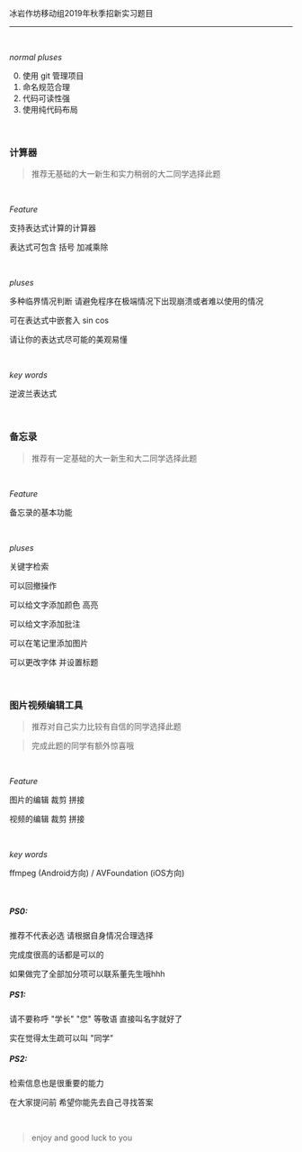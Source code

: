 冰岩作坊移动组2019年秋季招新实习题目

---

<br/>

*normal pluses*

0. 使用 git 管理项目
1. 命名规范合理
2. 代码可读性强
3. 使用纯代码布局

  <br/>

### 计算器

> 推荐无基础的大一新生和实力稍弱的大二同学选择此题

  <br/>

*Feature*

支持表达式计算的计算器

表达式可包含 括号 加减乘除

  <br/>

*pluses*

多种临界情况判断 请避免程序在极端情况下出现崩溃或者难以使用的情况

可在表达式中嵌套入 sin cos

请让你的表达式尽可能的美观易懂

  <br/>

*key words*

逆波兰表达式

  <br/>

### 备忘录

> 推荐有一定基础的大一新生和大二同学选择此题

  <br/>

*Feature*

备忘录的基本功能

  <br/>

*pluses*

关键字检索

可以回撤操作

可以给文字添加颜色 高亮

可以给文字添加批注

可以在笔记里添加图片

可以更改字体 并设置标题

  <br/>

### 图片视频编辑工具

> 推荐对自己实力比较有自信的同学选择此题 

> 完成此题的同学有额外惊喜哦

  <br/>

*Feature*

图片的编辑 裁剪 拼接

视频的编辑 裁剪 拼接

  <br/>

*key words*

ffmpeg (Android方向) / AVFoundation (iOS方向)

  <br/>

##### PS0: 

推荐不代表必选 请根据自身情况合理选择

完成度很高的话都是可以的

如果做完了全部加分项可以联系董先生哦hhh

##### PS1:

请不要称呼 "学长" "您" 等敬语 直接叫名字就好了

实在觉得太生疏可以叫 "同学"

##### PS2:

检索信息也是很重要的能力

在大家提问前 希望你能先去自己寻找答案

<br/>

>  enjoy and good luck to you